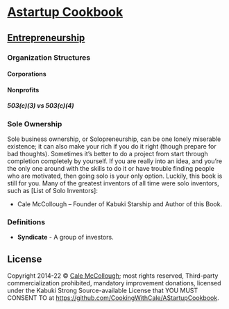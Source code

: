 # [Astartup Cookbook](../)

## [Entrepreneurship](./)

### Organization Structures

#### Corporations

#### Nonprofits

##### 503(c)(3) vs 503(c)(4)

### Sole Ownership

Sole business ownership, or Solopreneurship, can be one lonely miserable existence; it can also make your rich if you do it right (though prepare for bad thoughts). Sometimes it’s better to do a project from start through completion completely by yourself. If you are really into an idea, and you’re the only one around with the skills to do it or have trouble finding people who are motivated, then going solo is your only option. Luckily, this book is still for you. Many of the greatest inventors of all time were solo inventors, such as [List of Solo Inventors]:

* Cale McCollough – Founder of Kabuki Starship and Author of this Book.

### Definitions

* **Syndicate** - A group of investors.

## License

Copyright 2014-22 © [Cale McCollough](https://cookingwithcale.org); most rights reserved, Third-party commercialization prohibited, mandatory improvement donations, licensed under the Kabuki Strong Source-available License that YOU MUST CONSENT TO at <https://github.com/CookingWithCale/AStartupCookbook>.
